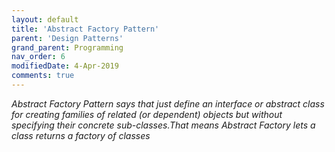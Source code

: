 ```yaml
---
layout: default
title: 'Abstract Factory Pattern'
parent: 'Design Patterns'
grand_parent: Programming
nav_order: 6
modifiedDate: 4-Apr-2019
comments: true
---
```

<em>Abstract Factory Pattern says that just define an interface or abstract class for creating families of related (or dependent) objects but without specifying their concrete sub-classes.That means Abstract Factory lets a class returns a factory of classes</em>

